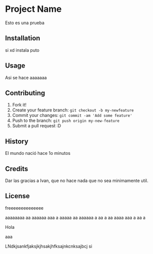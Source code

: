# Project Name
Esto es una prueba
## Installation
si xd instala puto
## Usage
Asi se hace aaaaaaa
## Contributing
1. Fork it!
2. Create your feature branch: `git checkout -b my-newfeature`
3. Commit your changes: `git commit -am 'Add some feature'`
4. Push to the branch: `git push origin my-new-feature`
5. Submit a pull request :D
## History
El mundo nació hace 1o minutos
## Credits
Dar las gracias a Ivan, que no hace nada que no sea minimamente util.
## License
freeeeeeeeeeeeee 

aaaaaaaa aa aaaaaa aaa a aaaaa aa aaaaaa  a aa a aa aaaa aaa a aa a 

Hola

aaa

LNdkjsankfjaksjkjhsakjhfksajnkcnksajbcj si